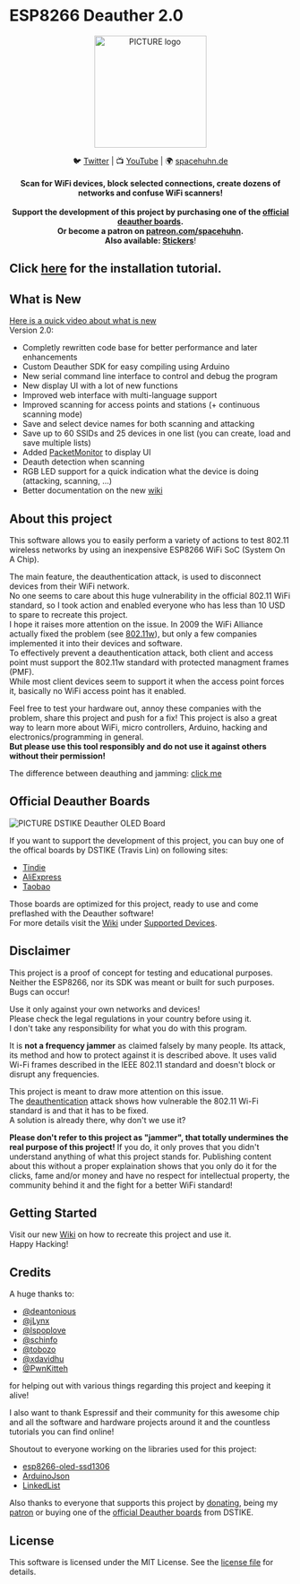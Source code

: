 # ESP8266 Deauther 2.0

<p align="center"><img alt="PICTURE logo" src="https://raw.githubusercontent.com/wiki/spacehuhn/esp8266_deauther/img/deauther_logo.png" width="200"></p>

<p align="center">
🐦 <a href="https://twitter.com/spacehuhn">Twitter</a>
| 📺 <a href="https://www.youtube.com/channel/UCFmjA6dnjv-phqrFACyI8tw">YouTube</a>
| 🌍 <a href="https://spacehuhn.de">spacehuhn.de</a><br>
<br>
<b>Scan for WiFi devices, block selected connections, create dozens of networks and confuse WiFi scanners!<br><br>
Support the development of this project by purchasing one of the <a href="https://github.com/spacehuhn/esp8266_deauther/wiki/Supported-Devices">official deauther boards</a>.<br/>
Or become a patron on <a href="https://patreon.com/spacehuhn" target="_blank">patreon.com/spacehuhn</a>.<br>
Also available: <a href="https://www.tindie.com/products/Spacehuhn/spacehuhn-stickers/">Stickers</a></b>!
</p>

## Click [here](https://github.com/spacehuhn/esp8266_deauther/wiki/Installation) for the installation tutorial.

## What is New
[Here is a quick video about what is new](https://youtu.be/6oRmm3xfp6U)  
Version 2.0:
- Completly rewritten code base for better performance and later enhancements
- Custom Deauther SDK for easy compiling using Arduino
- New serial command line interface to control and debug the program
- New display UI with a lot of new functions
- Improved web interface with multi-language support
- Improved scanning for access points and stations (+ continuous scanning mode)
- Save and select device names for both scanning and attacking
- Save up to 60 SSIDs and 25 devices in one list (you can create, load and save multiple lists)
- Added [PacketMonitor](https://github.com/spacehuhn/PacketMonitor) to display UI
- Deauth detection when scanning
- RGB LED support for a quick indication what the device is doing (attacking, scanning, ...)
- Better documentation on the new [wiki](https://github.com/spacehuhn/esp8266_deauther/wiki)

## About this project
This software allows you to easily perform a variety of actions to test 802.11 wireless networks by using an inexpensive ESP8266 WiFi SoC (System On A Chip).  

The main feature, the deauthentication attack, is used to disconnect devices from their WiFi network.  
No one seems to care about this huge vulnerability in the official 802.11 WiFi standard, so I took action and enabled everyone who has less than 10 USD to spare to recreate this project.  
I hope it raises more attention on the issue. In 2009 the WiFi Alliance actually fixed the problem (see [802.11w](https://en.wikipedia.org/wiki/IEEE_802.11w-2009)), but only a few companies implemented it into their devices and software.  
To effectively prevent a deauthentication attack, both client and access point must support the 802.11w standard with protected managment frames (PMF).  
While most client devices seem to support it when the access point forces it, basically no WiFi access point has it enabled.  

Feel free to test your hardware out, annoy these companies with the problem, share this project and push for a fix!
This project is also a great way to learn more about WiFi, micro controllers, Arduino, hacking and electronics/programming in general.  
**But please use this tool responsibly and do not use it against others without their permission!**

The difference between deauthing and jamming: [click me](https://github.com/spacehuhn/esp8266_deauther/wiki/FAQ#difference-between-jammer-and-deauther)

## Official Deauther Boards

![PICTURE DSTIKE Deauther OLED Board](https://raw.githubusercontent.com/wiki/spacehuhn/esp8266_deauther/img/DSTIKE_Deauther_Board.jpg)

If you want to support the development of this project, you can buy one of the offical boards by DSTIKE (Travis Lin) on following sites:  
- [Tindie](https://tindie.com/stores/lspoplove)  
- [AliExpress](https://dstike.aliexpress.com/store/2996024)  
- [Taobao](https://shop135375846.taobao.com)  

Those boards are optimized for this project, ready to use and come preflashed with the Deauther software!  
For more details visit the [Wiki](https://github.com/spacehuhn/esp8266_deauther/wiki) under [Supported Devices](https://github.com/spacehuhn/esp8266_deauther/wiki/Supported-Devices).  

## Disclaimer
This project is a proof of concept for testing and educational purposes.  
Neither the ESP8266, nor its SDK was meant or built for such purposes. Bugs can occur!  

Use it only against your own networks and devices!  
Please check the legal regulations in your country before using it.  
I don't take any responsibility for what you do with this program.  

It is **not a frequency jammer** as claimed falsely by many people. Its attack, its method and how to protect against it is described above. It uses valid Wi-Fi frames described in the IEEE 802.11 standard and doesn't block or disrupt any frequencies.  

This project is meant to draw more attention on this issue.  
The [deauthentication](https://en.wikipedia.org/wiki/Wi-Fi_deauthentication_attack) attack shows how vulnerable the 802.11 Wi-Fi standard is and that it has to be fixed.  
A solution is already there, why don't we use it?

**Please don't refer to this project as "jammer", that totally undermines the real purpose of this project!**
If you do, it only proves that you didn't understand anything of what this project stands for. Publishing content about this without a proper explaination shows that you only do it for the clicks, fame and/or money and have no respect for intellectual property, the community behind it and the fight for a better WiFi standard!  

## Getting Started

Visit our new [Wiki](https://github.com/spacehuhn/esp8266_deauther/wiki) on how to recreate this project and use it.  
Happy Hacking!

## Credits
A huge thanks to:
- [@deantonious](http://github.com/deantonious)
- [@jLynx](https://github.com/jLynx)
- [@lspoplove](https://github.com/lspoplove)
- [@schinfo](https://github.com/schinfo)
- [@tobozo](https://github.com/tobozo)
- [@xdavidhu](https://github.com/xdavidhu)
- [@PwnKitteh](https://github.com/PwnKitteh)

for helping out with various things regarding this project and keeping it alive!  

I also want to thank Espressif and their community for this awesome chip and all the software and hardware projects around it and the countless tutorials you can find online!  

Shoutout to everyone working on the libraries used for this project:
- [esp8266-oled-ssd1306](https://github.com/ThingPulse/esp8266-oled-ssd1306)
- [ArduinoJson](https://github.com/bblanchon/ArduinoJson)
- [LinkedList](https://github.com/ivanseidel/LinkedList)

Also thanks to everyone that supports this project by [donating](http://spacehuhn.de/donate), being my [patron](http://patreon.com/spacehuhn) or buying one of the [official Deauther boards](https://www.tindie.com/stores/lspoplove) from DSTIKE.  

## License 

This software is licensed under the MIT License. See the [license file](LICENSE) for details.  
